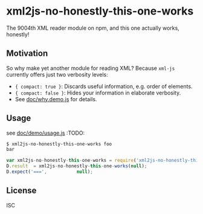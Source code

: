 ﻿
<!--#echo json="package.json" key="name" underline="=" -->
xml2js-no-honestly-this-one-works
=================================
<!--/#echo -->

<!--#echo json="package.json" key="description" -->
The 9004th XML reader module on npm, and this one actually works, honestly!
<!--/#echo -->



Motivation
----------

So why make yet another module for reading XML? Because `xml-js`
currently offers just two verbosity levels:
  * `{ compact: true }`: Discards useful information, e.g. order of elements.
  * `{ compact: false }`: Hides your information in elaborate verbosity.
  * See [doc/why.demo.js](doc/why.demo.js) for details.


Usage
-----
see [doc/demo/usage.js](doc/demo/usage.js)
:TODO:

```bash
$ xml2js-no-honestly-this-one-works foo
bar
```

```javascript
var xml2js-no-honestly-this-one-works = require('xml2js-no-honestly-this-one-works');
D.result  = xml2js-no-honestly-this-one-works(null);
D.expect('===',           null);
```


<!--#toc stop="scan" -->


License
-------
<!--#echo json="package.json" key=".license" -->
ISC
<!--/#echo -->
